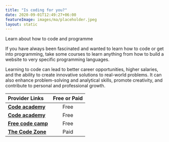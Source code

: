 ```yaml
---
title: "Is coding for you?"
date: 2020-09-01T12:49:27+06:00
featureImage: images/ma/placeholder.jpeg
layout: static
---
```


Learn about how to code and programme

If you have always been fascinated and wanted to learn how to code or get into programming, take some courses to learn anything from how to build a website to very specific programming languages.

Learning to code can lead to better career opportunities, higher salaries, and the ability to create innovative solutions to real-world problems. It can also enhance problem-solving and analytical skills, promote creativity, and contribute to personal and professional growth.

| Provider Links      | Free or Paid  |  
| :-----------          | :--------------:      |  
| [**Code academy**](https://www.codecademy.com/catalog) | Free | 
| [**Code academy**](https://www.codecademy.com/resources/blog/reasons-to-learn-how-to-code/) | Free | 
| [**Free code camp**](https://www.freecodecamp.org/news/the-real-reason-why-everyone-should-learn-to-code/) | Free | 
| [**The Code Zone**](https://www.thecodezone.co.uk/) | Paid | 
  

<br/><br/>






